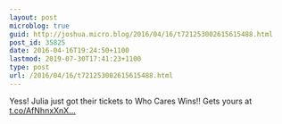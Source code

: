 ```yaml
---
layout: post
microblog: true
guid: http://joshua.micro.blog/2016/04/16/t721253002615615488.html
post_id: 35825
date: 2016-04-16T19:24:50+1100
lastmod: 2019-07-30T17:41:23+1100
type: post
url: /2016/04/16/t721253002615615488.html
---
```

Yess! Julia just got their tickets to Who Cares Wins!! Gets yours at [t.co/AfNhnxXnX...](https://t.co/AfNhnxXnXn)
